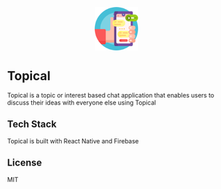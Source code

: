 <center>
    <img src="./assets/icon.png" alt="logo" width="100"/>
</center>

# Topical

Topical is a topic or interest based chat application that enables users to discuss their ideas with everyone else using Topical

## Tech Stack

Topical is built with React Native and Firebase

## License
MIT
